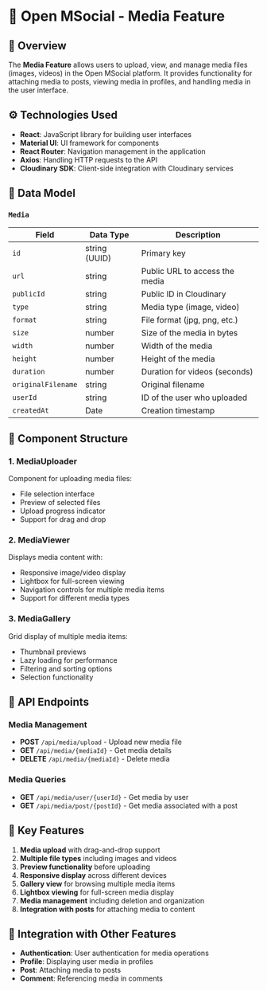# 💼️ Open MSocial - Media Feature

## 📌 Overview

The **Media Feature** allows users to upload, view, and manage media files (images, videos) in the Open MSocial platform. It provides functionality for attaching media to posts, viewing media in profiles, and handling media in the user interface.

## ⚙️ Technologies Used

- **React**: JavaScript library for building user interfaces
- **Material UI**: UI framework for components
- **React Router**: Navigation management in the application
- **Axios**: Handling HTTP requests to the API
- **Cloudinary SDK**: Client-side integration with Cloudinary services

## 🧩 Data Model

### `Media`
| Field             | Data Type    | Description                    |
|-------------------|--------------|--------------------------------|
| `id`              | string (UUID)| Primary key                    |
| `url`             | string       | Public URL to access the media |
| `publicId`        | string       | Public ID in Cloudinary        |
| `type`            | string       | Media type (image, video)      |
| `format`          | string       | File format (jpg, png, etc.)   |
| `size`            | number       | Size of the media in bytes     |
| `width`           | number       | Width of the media             |
| `height`          | number       | Height of the media            |
| `duration`        | number       | Duration for videos (seconds)  |
| `originalFilename`| string       | Original filename              |
| `userId`          | string       | ID of the user who uploaded    |
| `createdAt`       | Date         | Creation timestamp             |

## 🧩 Component Structure

### 1. MediaUploader
Component for uploading media files:
- File selection interface
- Preview of selected files
- Upload progress indicator
- Support for drag and drop

### 2. MediaViewer
Displays media content with:
- Responsive image/video display
- Lightbox for full-screen viewing
- Navigation controls for multiple media items
- Support for different media types

### 3. MediaGallery
Grid display of multiple media items:
- Thumbnail previews
- Lazy loading for performance
- Filtering and sorting options
- Selection functionality

## 📡 API Endpoints

### Media Management
- **POST** `/api/media/upload` - Upload new media file
- **GET** `/api/media/{mediaId}` - Get media details
- **DELETE** `/api/media/{mediaId}` - Delete media

### Media Queries
- **GET** `/api/media/user/{userId}` - Get media by user
- **GET** `/api/media/post/{postId}` - Get media associated with a post

## 🚀 Key Features

1. **Media upload** with drag-and-drop support
2. **Multiple file types** including images and videos
3. **Preview functionality** before uploading
4. **Responsive display** across different devices
5. **Gallery view** for browsing multiple media items
6. **Lightbox viewing** for full-screen media display
7. **Media management** including deletion and organization
8. **Integration with posts** for attaching media to content

## 🔄 Integration with Other Features

- **Authentication**: User authentication for media operations
- **Profile**: Displaying user media in profiles
- **Post**: Attaching media to posts
- **Comment**: Referencing media in comments